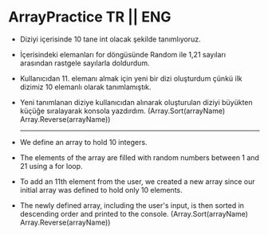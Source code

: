 # ArrayPractice TR || ENG

- Diziyi içerisinde 10 tane int olacak şekilde tanımlıyoruz.
- İçerisindeki elemanları for döngüsünde Random ile 1,21 sayıları arasından rastgele sayılarla doldurdum.
- Kullanıcıdan 11. elemanı almak için yeni bir dizi oluşturdum çünkü ilk dizimiz 10 elemanlı olarak tanımlamıştık.
- Yeni tanımlanan diziye kullanıcıdan alınarak oluşturulan diziyi büyükten küçüğe sıralayarak konsola yazdırdım. (Array.Sort(arrayName) Array.Reverse(arrayName))

  ---
  
- We define an array to hold 10 integers.
- The elements of the array are filled with random numbers between 1 and 21 using a for loop.
- To add an 11th element from the user, we created a new array since our initial array was defined to hold only 10 elements.
- The newly defined array, including the user's input, is then sorted in descending order and printed to the console. (Array.Sort(arrayName) Array.Reverse(arrayName))
